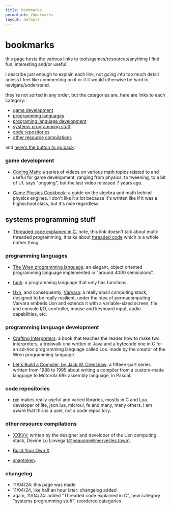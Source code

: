 ```yaml
---
title: bookmarks
permalink: /bookmarks
layout: default
---
```


# bookmarks

this page hosts the various links to tools/games/resources/anything I find fun, interesting and/or useful.

I describe just enough to explain each link, not going into too much detail unless I feel like commenting on it or if it would otherwise be hard to navigate/understand.

they're not sorted in any order, but the categories are.
here are links to each category:

- [game development](#gamedev)
- [programming languages](#proglangs)
- [programing language development](#pldev)
- [systems programming stuff](#lowlevel)
- [code repositories](#repos)
- [other resource compilations](#infocomps)

and [here's the button to go back](/).

<h3 id="gamedev">game development</h3>

- [Coding Math](https://www.youtube.com/@codingmath): a series of videos on various math topics related to and useful for game development, ranging from physics, to tweening, to a bit of UI. says "ongoing", but the last video released 7 years ago.

- [Game Physics Cookbook](https://gamephysicscookbook.com/): a guide on the algebra and math behind physics engines. I don't like it a lot because it's written like if it was a highschool class, but it's nice regardless.

<h2 id="lowlevel">systems programming stuff</h2>

- [Threaded code explained in C](https://dram.page/p/threaded-code). note, this link doesn't talk about multi-threaded programming, it talks about [threaded code](https://en.wikipedia.org/wiki/Threaded_code) which is a whole nother thing.

<h3 id="proglangs">programming languages</h3>

- [The Wren programming language](https://wren.io/): an elegant, object oriented programming language implemented in "around 4000 semicolons".

- [funk](https://github.com/egordorichev/funk): a programming language that only has functions.

- [Uxn](https://100r.co/site/uxn.html), and consequently, [Varvara](https://wiki.xxiivv.com/site/varvara.html): a really small computing stack, designed to be really resilient, under the idea of permacomputing. Varvara embeds Uxn and extends it with a variable-sized screen, file and console I/O, controller, mouse and keyboard input, audio capabilities, etc.

<h3 id="pldev">programming language development</h3>

- [Crafting Interpreters](https://craftinginterpreters.com): a book that teaches the reader how to make two interpreters, a treewalk one written in Java and a bytecode one in C for an ad-hoc programming language called Lox. made by the creator of the Wren programming language.

- [Let's Build a Compiler, by Jack W. Crenshaw](https://compilers.iecc.com/crenshaw/): a fifteen-part series written from 1988 to 1995 about writing a compiler from a custom-made language to Motorola 68k assembly language, in Pascal.

<h3 id="repos">code repositories</h3>

- [rxi](https://github.com/rxi): makes really useful and varied libraries, mostly in C and Lua. developer of lite, json.lua, microui, fe and many, many others. I am aware that this is a user, not a code repository.

<h3 id="infocomps">other resource compilations</h3>

- [XXIIVV](https://wiki.xxiivv.com/site/index.html), written by the designer and developer of the Uxn computing stack, Devine Lu Linvega ([@neauoire@merveilles.town](https://merveilles.town/@neauoire)).

- [Build Your Own X](https://github.com/codecrafters-io/build-your-own-x).

- [snaptoken](https://viewsourcecode.org/snaptoken).

### changelog

- 11/04/24: this page was made
- 11/04/24, like half an hour later: changelog added
- again, 11/04/24: added "Threaded code explained in C", new category "systems programming stuff", reordered categories
